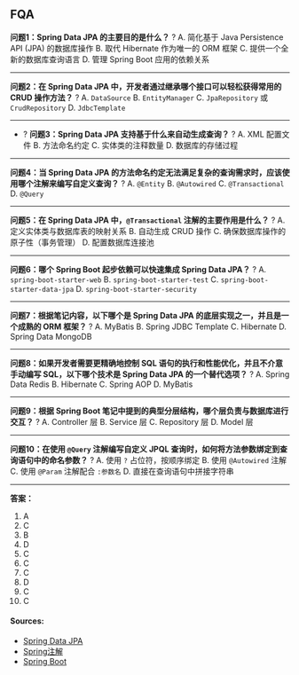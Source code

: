 ## FQA


**问题1：Spring Data JPA 的主要目的是什么？**
?
A. 简化基于 Java Persistence API (JPA) 的数据库操作
B. 取代 Hibernate 作为唯一的 ORM 框架
C. 提供一个全新的数据库查询语言
D. 管理 Spring Boot 应用的依赖关系

---
**问题2：在 Spring Data JPA 中，开发者通过继承哪个接口可以轻松获得常用的 CRUD 操作方法？**
?
A. `DataSource`
B. `EntityManager`
C. `JpaRepository` 或 `CrudRepository`
D. `JdbcTemplate`

---
- ? **问题3：Spring Data JPA 支持基于什么来自动生成查询？**
?
A. XML 配置文件
B. 方法命名约定
C. 实体类的注释数量
D. 数据库的存储过程

---
**问题4：当 Spring Data JPA 的方法命名约定无法满足复杂的查询需求时，应该使用哪个注解来编写自定义查询？**
?
A. `@Entity`
B. `@Autowired`
C. `@Transactional`
D. `@Query`

---
**问题5：在 Spring Data JPA 中，`@Transactional` 注解的主要作用是什么？**
?
A. 定义实体类与数据库表的映射关系
B. 自动生成 CRUD 操作
C. 确保数据库操作的原子性（事务管理）
D. 配置数据库连接池

---
**问题6：哪个 Spring Boot 起步依赖可以快速集成 Spring Data JPA？**
?
A. `spring-boot-starter-web`
B. `spring-boot-starter-test`
C. `spring-boot-starter-data-jpa`
D. `spring-boot-starter-security`

---
**问题7：根据笔记内容，以下哪个是 Spring Data JPA 的底层实现之一，并且是一个成熟的 ORM 框架？**
?
A. MyBatis
B. Spring JDBC Template
C. Hibernate
D. Spring Data MongoDB

---
**问题8：如果开发者需要更精确地控制 SQL 语句的执行和性能优化，并且不介意手动编写 SQL，以下哪个技术是 Spring Data JPA 的一个替代选项？**
?
A. Spring Data Redis
B. Hibernate
C. Spring AOP
D. MyBatis

---
**问题9：根据 Spring Boot 笔记中提到的典型分层结构，哪个层负责与数据库进行交互？**
?
A. Controller 层
B. Service 层
C. Repository 层
D. Model 层

---
**问题10：在使用 `@Query` 注解编写自定义 JPQL 查询时，如何将方法参数绑定到查询语句中的命名参数？**
?
A. 使用 `?` 占位符，按顺序绑定
B. 使用 `@Autowired` 注解
C. 使用 `@Param` 注解配合 `:参数名`
D. 直接在查询语句中拼接字符串

---

**答案：**
1.  A
2.  C
3.  B
4.  D
5.  C
6.  C
7.  C
8.  D
9.  C
10. C

#### Sources:
- [Spring Data JPA](obsidian://open?vault=obsidianDoc&file=Spring%20Data%20JPA)
- [Spring注解](obsidian://open?vault=obsidianDoc&file=Spring%E6%B3%A8%E8%A7%A3)
- [Spring Boot](obsidian://open?vault=obsidianDoc&file=Spring%20Boot)